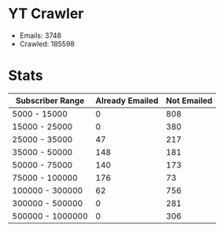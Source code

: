 # YT Crawler
- Emails: 3748
- Crawled: 185598

# Stats
| Subscriber Range  | Already Emailed | Not Emailed |
|-------|-------|-------|
| 5000 - 15000 | 0 | 808 |
| 15000 - 25000 | 0 | 380 |
| 25000 - 35000 | 47 | 217 |
| 35000 - 50000 | 148 | 181 |
| 50000 - 75000 | 140 | 173 |
| 75000 - 100000 | 176 | 73 |
| 100000 - 300000 | 62 | 756 |
| 300000 - 500000 | 0 | 281 |
| 500000 - 1000000 | 0 | 306 |
